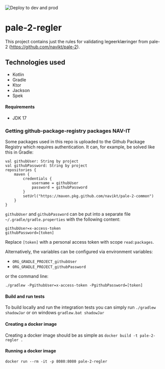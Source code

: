 ![Deploy to dev and prod](https://github.com/navikt/pale-2-regler/workflows/Deploy%20to%20dev%20and%20prod/badge.svg?branch=master)

# pale-2-regler
This project contains just the rules for validating legeerklæringer from pale-2 (https://github.com/navikt/pale-2). 

## Technologies used
* Kotlin
* Gradle
* Ktor
* Jackson
* Spek

#### Requirements

* JDK 17

### Getting github-package-registry packages NAV-IT
Some packages used in this repo is uploaded to the Github Package Registry which requires authentication. It can, for example, be solved like this in Gradle:
```
val githubUser: String by project
val githubPassword: String by project
repositories {
    maven {
        credentials {
            username = githubUser
            password = githubPassword
        }
        setUrl("https://maven.pkg.github.com/navikt/pale-2-common")
    }
}
```

`githubUser` and `githubPassword` can be put into a separate file `~/.gradle/gradle.properties` with the following content:

```                                                     
githubUser=x-access-token
githubPassword=[token]
```

Replace `[token]` with a personal access token with scope `read:packages`.

Alternatively, the variables can be configured via environment variables:

* `ORG_GRADLE_PROJECT_githubUser`
* `ORG_GRADLE_PROJECT_githubPassword`

or the command line:

```
./gradlew -PgithubUser=x-access-token -PgithubPassword=[token]
```

#### Build and run tests
To build locally and run the integration tests you can simply run `./gradlew shadowJar` or on windows 
`gradlew.bat shadowJar`

#### Creating a docker image
Creating a docker image should be as simple as `docker build -t pale-2-regler .`

#### Running a docker image
`docker run --rm -it -p 8080:8080 pale-2-regler`